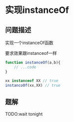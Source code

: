 # 实现instanceOf

## 问题描述
实现一个instanceOf函数

要求效果跟instanceof一样

```js
function instanceOf(a,b){
    // ...code
}

xx instanceof XX // true
instancoOf(xx,XX) // true
```
## 题解
TODO:wait tonight
